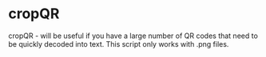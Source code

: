 # cropQR
cropQR - will be useful if you have a large number of QR codes that need to be quickly decoded into text. This script only works with .png files.
